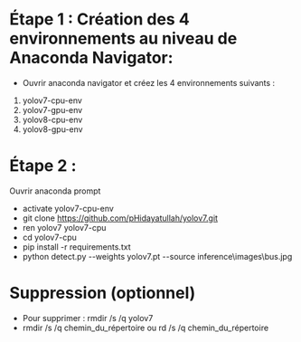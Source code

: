 # Étape 1 : Création des 4 environnements au niveau de Anaconda Navigator:
- Ouvrir anaconda navigator et créez les 4 environnements suivants :
1. yolov7-cpu-env
2. yolov7-gpu-env
3. yolov8-cpu-env
4. yolov8-gpu-env

# Étape 2 : 
Ouvrir anaconda prompt
- activate yolov7-cpu-env
- git clone https://github.com/pHidayatullah/yolov7.git
- ren yolov7 yolov7-cpu
- cd yolov7-cpu
- pip install -r requirements.txt
- python detect.py --weights yolov7.pt --source inference\images\bus.jpg





# Suppression (optionnel)
- Pour supprimer : rmdir /s /q yolov7
- rmdir /s /q chemin_du_répertoire ou rd /s /q chemin_du_répertoire



